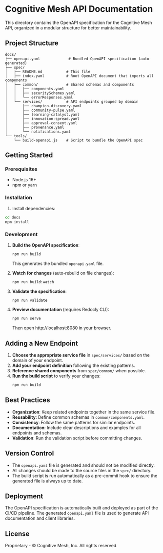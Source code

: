 # Cognitive Mesh API Documentation

This directory contains the OpenAPI specification for the Cognitive Mesh API, organized in a modular structure for better maintainability.

## Project Structure

```
docs/
├── openapi.yaml             # Bundled OpenAPI specification (auto-generated)
├── spec/
│   ├── README.md           # This file
│   ├── index.yaml          # Root OpenAPI document that imports all components
│   ├── common/             # Shared schemas and components
│   │   ├── components.yaml
│   │   ├── securitySchemes.yaml
│   │   └── errorResponses.yaml
│   └── services/           # API endpoints grouped by domain
│       ├── champion-discovery.yaml
│       ├── community-pulse.yaml
│       ├── learning-catalyst.yaml
│       ├── innovation-spread.yaml
│       ├── approval-consent.yaml
│       ├── provenance.yaml
│       └── notifications.yaml
└── tools/
    └── build-openapi.js    # Script to bundle the OpenAPI spec
```

## Getting Started

### Prerequisites

- Node.js 16+
- npm or yarn

### Installation

1. Install dependencies:

```bash
cd docs
npm install
```

### Development

1. **Build the OpenAPI specification**:
   ```bash
   npm run build
   ```
   This generates the bundled `openapi.yaml` file.

2. **Watch for changes** (auto-rebuild on file changes):
   ```bash
   npm run build:watch
   ```

3. **Validate the specification**:
   ```bash
   npm run validate
   ```

4. **Preview documentation** (requires Redocly CLI):
   ```bash
   npm run serve
   ```
   Then open http://localhost:8080 in your browser.

## Adding a New Endpoint

1. **Choose the appropriate service file** in `spec/services/` based on the domain of your endpoint.
2. **Add your endpoint definition** following the existing patterns.
3. **Reference shared components** from `spec/common/` when possible.
4. **Run the build script** to verify your changes:
   ```bash
   npm run build
   ```

## Best Practices

- **Organization**: Keep related endpoints together in the same service file.
- **Reusability**: Define common schemas in `common/components.yaml`.
- **Consistency**: Follow the same patterns for similar endpoints.
- **Documentation**: Include clear descriptions and examples for all endpoints and schemas.
- **Validation**: Run the validation script before committing changes.

## Version Control

- The `openapi.yaml` file is generated and should not be modified directly.
- All changes should be made to the source files in the `spec/` directory.
- The build script is run automatically as a pre-commit hook to ensure the generated file is always up to date.

## Deployment

The OpenAPI specification is automatically built and deployed as part of the CI/CD pipeline. The generated `openapi.yaml` file is used to generate API documentation and client libraries.

## License

Proprietary - © Cognitive Mesh, Inc. All rights reserved.
